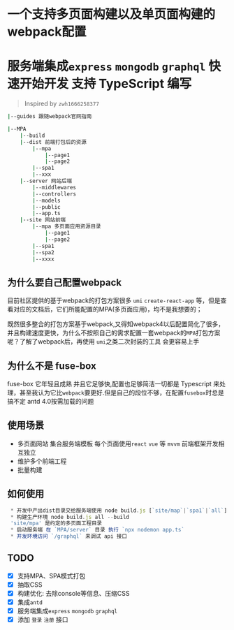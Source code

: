 # 一个支持多页面构建以及单页面构建的webpack配置
# 服务端集成`express` `mongodb` `graphql` 快速开始开发 支持 TypeScript 编写

> Inspired by `zwh1666258377`

```bash
|--guides 跟随webpack官网指南

|--MPA
    |--build
    |--dist 前端打包后的资源
        |--mpa
            |--page1
            |--page2
        |--spa1
        |--xxx
    |--server 网站后端
        |--middlewares
        |--controllers
        |--models 
        |--public
        |--app.ts
    |--site 网站前端
        |--mpa 多页面应用资源目录
            |--page1
            |--page2
        |--spa1
        |--spa2
        |--xxxx
```

## 为什么要自己配置webpack

目前社区提供的基于webpack的打包方案很多 `umi` `create-react-app` 等，但是查看对应的文档后，它们所能配置的MPA(多页面应用)，均不是我想要的；

既然很多整合的打包方案基于webpack,又得知webpack4以后配置简化了很多，并且构建速度更快，为什么不按照自己的需求配置一套webpack的`MPA`打包方案呢？了解了webpack后，再使用 `umi`之类二次封装的工具 会更容易上手

## 为什么不是 fuse-box

fuse-box 它年轻且成熟 并且它足够快,配置也足够简洁一切都是 Typescript 来处理，甚至我认为它比`webpack`要更好.但是自己的段位不够，在配置`fusebox`时总是搞不定 antd 4.0按需加载的问题

## 使用场景

- 多页面网站 集合服务端模板 每个页面使用`react` `vue` 等 `mvvm` 前端框架开发相互独立
- 维护多个前端工程
- 批量构建

## 如何使用

```js
 * 开发中产出dist目录交给服务端使用 node build.js [`site/map`|`spa1`|`all`]  --watch
 * 构建生产环境 node build.js all --build
 'site/mpa' 是约定的多页面工程目录
 * 启动服务端 在 `MPA/server` 目录 执行 `npx nodemon app.ts` 
 * 开发环境访问 `/graphql` 来调试 api 接口
```
## TODO

- [x] 支持MPA、SPA模式打包
- [x] 抽取CSS
- [x] 构建优化: 去除console等信息、压缩CSS
- [x] 集成`antd`
- [x] 服务端集成`express` `mongodb` `graphql`
- [x] 添加 `登录` `注册` 接口
